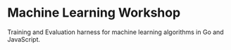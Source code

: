 # Machine Learning Workshop

Training and Evaluation harness for machine learning algorithms in Go and JavaScript.


